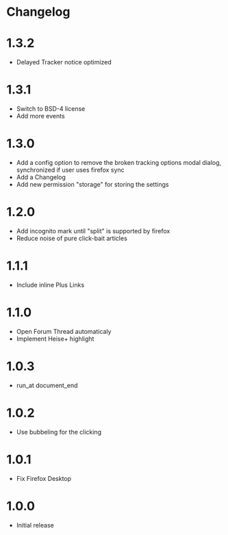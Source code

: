 # Changelog

# 1.3.2

- Delayed Tracker notice optimized

# 1.3.1

- Switch to BSD-4 license
- Add more events

# 1.3.0

- Add a config option to remove the broken tracking options modal dialog, synchronized if user uses firefox sync
- Add a Changelog
- Add new permission "storage" for storing the settings

# 1.2.0

- Add incognito mark until "split" is supported by firefox
- Reduce noise of pure click-bait articles

# 1.1.1

- Include inline Plus Links

# 1.1.0

- Open Forum Thread automaticaly
- Implement Heise+ highlight

# 1.0.3

- run_at document_end

# 1.0.2

- Use bubbeling for the clicking

# 1.0.1

- Fix Firefox Desktop

# 1.0.0

- Initial release
